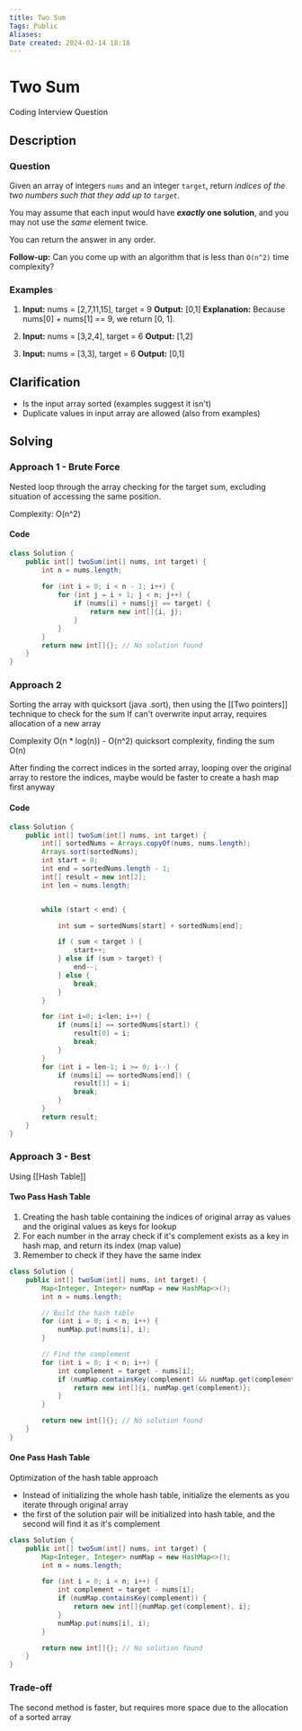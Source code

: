 ```yaml
---
title: Two Sum
Tags: Public
Aliases:
Date created: 2024-02-14 18:18
---
```


# Two Sum
Coding Interview Question

## Description

### Question
Given an array of integers `nums` and an integer `target`, return _indices of the two numbers such that they add up to `target`_.

You may assume that each input would have **_exactly_ one solution**, and you may not use the _same_ element twice.

You can return the answer in any order.

**Follow-up:** Can you come up with an algorithm that is less than `O(n^2)` time complexity?

### Examples
1. **Input:** nums = [2,7,11,15], target = 9
	**Output:** [0,1]
	**Explanation:** Because nums[0] + nums[1] == 9, we return [0, 1].

2. 
	**Input:** nums = [3,2,4], target = 6
	**Output:** [1,2]

3. 
	**Input:** nums = [3,3], target = 6
	**Output:** [0,1]

## Clarification

- Is the input array sorted (examples suggest it isn't)
- Duplicate values in input array are allowed (also from examples)

## Solving

### Approach 1 - Brute Force
Nested loop through the array checking for the target sum, excluding situation of accessing the same position.

Complexity: O(n^2)

#### Code
```java
class Solution {
    public int[] twoSum(int[] nums, int target) {
        int n = nums.length;
        
        for (int i = 0; i < n - 1; i++) {
            for (int j = i + 1; j < n; j++) {
                if (nums[i] + nums[j] == target) {
                    return new int[]{i, j};
                }
            }
        }
        return new int[]{}; // No solution found
    }
}
```

### Approach 2


Sorting the array with quicksort (java .sort), then using the [[Two pointers]] technique to check for the sum
If can't overwrite input array, requires allocation of a new array

Complexity O(n * log(n)) - O(n^2) quicksort complexity, finding the sum O(n) 

After finding the correct indices in the sorted array, looping over the original array to restore the indices, maybe would be faster to create a hash map first anyway

#### Code
```java
class Solution {
    public int[] twoSum(int[] nums, int target) {
        int[] sortedNums = Arrays.copyOf(nums, nums.length);
        Arrays.sort(sortedNums);
        int start = 0;
        int end = sortedNums.length - 1;
        int[] result = new int[2];
        int len = nums.length;


        while (start < end) {

            int sum = sortedNums[start] + sortedNums[end];

            if ( sum < target ) {
                start++;
            } else if (sum > target) {
                end--;
            } else {
                break;
            } 
        }

        for (int i=0; i<len; i++) {
            if (nums[i] == sortedNums[start]) {
                result[0] = i;
                break;
            }
        }
        for (int i = len-1; i >= 0; i--) {
            if (nums[i] == sortedNums[end]) {
                result[1] = i;
                break;
            }
        }
        return result;
    }
}
```

### Approach 3 - Best
Using [[Hash Table]] 

#### Two Pass Hash Table

1. Creating the hash table containing the indices of original array as values and the original values as keys for lookup
2. For each number in the array check if it's complement exists as a key in hash map, and return its index (map value)
3. Remember to check if they have the same index

```java
class Solution {
    public int[] twoSum(int[] nums, int target) {
        Map<Integer, Integer> numMap = new HashMap<>();
        int n = nums.length;

        // Build the hash table
        for (int i = 0; i < n; i++) {
            numMap.put(nums[i], i);
        }

        // Find the complement
        for (int i = 0; i < n; i++) {
            int complement = target - nums[i];
            if (numMap.containsKey(complement) && numMap.get(complement) != i) {
                return new int[]{i, numMap.get(complement)};
            }
        }

        return new int[]{}; // No solution found
    }
}
```

#### One Pass Hash Table
Optimization of the hash table approach

- Instead of initializing the whole hash table, initialize the elements as you iterate through original array
- the first of the solution pair will be initialized into hash table, and the second will find it as it's complement
```java
class Solution {
    public int[] twoSum(int[] nums, int target) {
        Map<Integer, Integer> numMap = new HashMap<>();
        int n = nums.length;

        for (int i = 0; i < n; i++) {
            int complement = target - nums[i];
            if (numMap.containsKey(complement)) {
                return new int[]{numMap.get(complement), i};
            }
            numMap.put(nums[i], i);
        }

        return new int[]{}; // No solution found
    }
}
```


### Trade-off
The second method is faster, but requires more space due to the allocation of a sorted array
